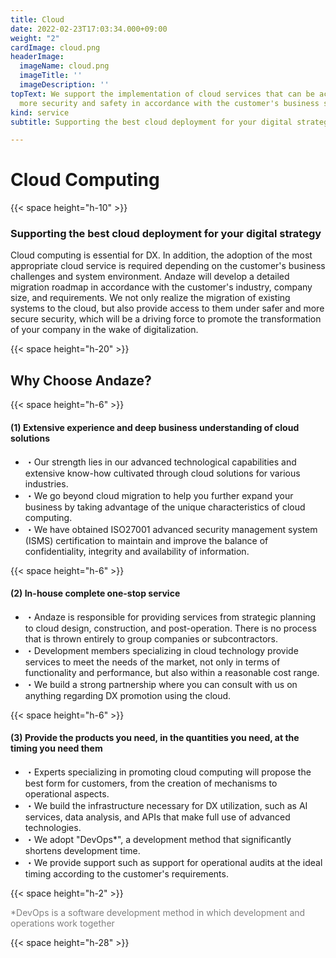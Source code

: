 ```yaml
---
title: Cloud
date: 2022-02-23T17:03:34.000+09:00
weight: "2"
cardImage: cloud.png
headerImage:
  imageName: cloud.png
  imageTitle: ''
  imageDescription: ''
topText: We support the implementation of cloud services that can be accessed with
  more security and safety in accordance with the customer's business strategy.
kind: service
subtitle: Supporting the best cloud deployment for your digital strategy

---
```

# Cloud Computing

{{< space height="h-10" >}}

### Supporting the best cloud deployment for your digital strategy

Cloud computing is essential for DX. In addition, the adoption of the most appropriate cloud service is required depending on the customer's business challenges and system environment. Andaze will develop a detailed migration roadmap in accordance with the customer's industry, company size, and requirements. We not only realize the migration of existing systems to the cloud, but also provide access to them under safer and more secure security, which will be a driving force to promote the transformation of your company in the wake of digitalization.

{{< space height="h-20" >}}

## Why Choose Andaze?

{{< space height="h-6" >}}

#### (1)	Extensive experience and deep business understanding of cloud solutions

* ・Our strength lies in our advanced technological capabilities and extensive know-how cultivated through cloud solutions for various industries.
* ・We go beyond cloud migration to help you further expand your business by taking advantage of the unique characteristics of cloud computing.
* ・We have obtained ISO27001 advanced security management system (ISMS) certification to maintain and improve the balance of confidentiality, integrity and availability of information.

{{< space height="h-6" >}}

#### (2) In-house complete one-stop service

* ・Andaze is responsible for providing services from strategic planning to cloud design, construction, and post-operation. There is no process that is thrown entirely to group companies or subcontractors.
* ・Development members specializing in cloud technology provide services to meet the needs of the market, not only in terms of functionality and performance, but also within a reasonable cost range.
* ・We build a strong partnership where you can consult with us on anything regarding DX promotion using the cloud.

{{< space height="h-6" >}}

#### (3) Provide the products you need, in the quantities you need, at the timing you need them

* ・Experts specializing in promoting cloud computing will propose the best form for customers, from the creation of mechanisms to operational aspects.
* ・We build the infrastructure necessary for DX utilization, such as AI services, data analysis, and APIs that make full use of advanced technologies.
* ・We adopt "DevOps*", a development method that significantly shortens development time.
* ・We provide support such as support for operational audits at the ideal timing according to the customer's requirements.

{{< space height="h-2" >}}

<font color="gray">*DevOps is a software development method in which development and operations work together</font>

{{< space height="h-28" >}}